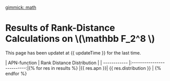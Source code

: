 [gimmick: math]()

Results of Rank-Distance Calculations on \\(\mathbb F_2^8 \\)
============================================================

This page has been updatet at {{ updateTime }} for the last time.

| APN-function | Rank Distance Distribution |
| ------------ |:--------------------------:|{% for res in results %}
|{{ res.apn }}| {{ res.distribution }} |
{% endfor %}
